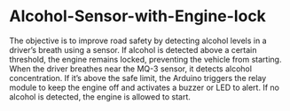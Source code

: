 # Alcohol-Sensor-with-Engine-lock

The objective is to improve road safety by detecting alcohol levels in a driver’s breath using a sensor. If alcohol is detected above a certain threshold, the engine remains locked, preventing the vehicle from starting.
When the driver breathes near the MQ-3 sensor, it detects alcohol concentration. If it’s above the safe limit, the Arduino triggers the relay module to keep the engine off and activates a buzzer or LED to alert. If no alcohol is detected, the engine is allowed to start.

